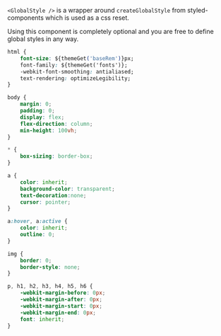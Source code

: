 `<GlobalStyle />` is a wrapper around `createGlobalStyle` from styled-components which is used as a css reset.


Using this component is completely optional and you are free to define global styles in any way.

```css
html {
    font-size: ${themeGet('baseRem')}px;
    font-family: ${themeGet('fonts')};
    -webkit-font-smoothing: antialiased;
    text-rendering: optimizeLegibility;
}

body {
    margin: 0;
    padding: 0;
    display: flex;
    flex-direction: column;
    min-height: 100vh;
}

* {
    box-sizing: border-box;
}

a {
    color: inherit;
    background-color: transparent;
    text-decoration:none;
    cursor: pointer;
}

a:hover, a:active {
    color: inherit;
    outline: 0;
}

img {
    border: 0;
    border-style: none;
}

p, h1, h2, h3, h4, h5, h6 {
    -webkit-margin-before: 0px;
    -webkit-margin-after: 0px;
    -webkit-margin-start: 0px;
    -webkit-margin-end: 0px;
    font: inherit;
}
```
